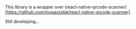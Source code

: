 This library is a wrapper over (react-native-qrcode-scanner)[https://github.com/moaazsidat/react-native-qrcode-scanner].

Still developing...
